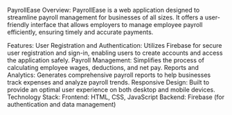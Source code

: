PayrollEase
Overview:
PayrollEase is a web application designed to streamline payroll management for businesses of all sizes. It offers a user-friendly interface that allows employers to manage employee payroll efficiently, ensuring timely and accurate payments.

Features:
User Registration and Authentication: Utilizes Firebase for secure user registration and sign-in, enabling users to create accounts and access the application safely.
Payroll Management: Simplifies the process of calculating employee wages, deductions, and net pay.
Reports and Analytics: Generates comprehensive payroll reports to help businesses track expenses and analyze payroll trends.
Responsive Design: Built to provide an optimal user experience on both desktop and mobile devices.
Technology Stack:
Frontend: HTML, CSS, JavaScript
Backend: Firebase (for authentication and data management)
